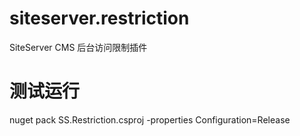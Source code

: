 # siteserver.restriction
SiteServer CMS 后台访问限制插件

# 测试运行

nuget pack SS.Restriction.csproj -properties Configuration=Release
